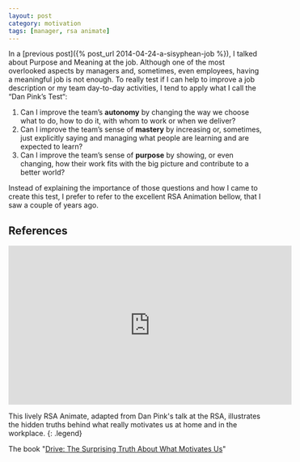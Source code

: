 ```yaml
---
layout: post
category: motivation
tags: [manager, rsa animate]
---
```

In a [previous post]({% post_url 2014-04-24-a-sisyphean-job %}), I talked about Purpose and Meaning at the job. Although one of the most overlooked aspects by managers and, sometimes, even employees, having a meaningful job is not enough. To really test if I can help to improve a job description or my team day-to-day activities, I tend to apply what I call the “Dan Pink’s Test“:

  1. Can I improve the team’s **autonomy** by changing the way we choose what to do, how to do it, with whom to work or when we deliver?
  1. Can I improve the team’s sense of **mastery** by increasing or, sometimes, just explicitly saying and managing what people are learning and are expected to learn?
  1. Can I improve the team’s sense of **purpose** by showing, or even changing, how their work fits with the big picture and contribute to a better world?

Instead of explaining the importance of those questions and how I came to create this test, I prefer to refer to the excellent RSA Animation bellow, that I saw a couple of years ago.

## References

<div class="youtube-container">
  <iframe width="560" height="315" src="https://www.youtube.com/embed/u6XAPnuFjJc" frameborder="0" allowfullscreen></iframe>
</div>

This lively RSA Animate, adapted from Dan Pink's talk at the RSA, illustrates the hidden truths behind what really motivates us at home and in the workplace.
{: .legend}

The book "[Drive: The Surprising Truth About What Motivates Us](http://www.danpink.com/books/drive/)"

